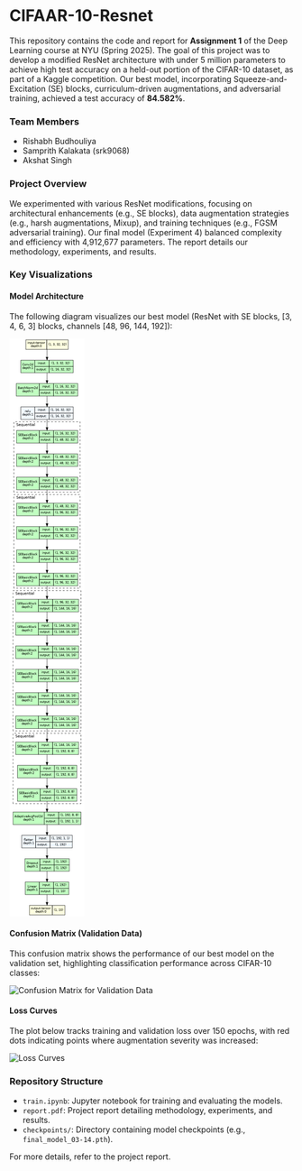 # CIFAAR-10-Resnet

This repository contains the code and report for **Assignment 1** of the Deep Learning course at NYU (Spring 2025). The goal of this project was to develop a modified ResNet architecture with under 5 million parameters to achieve high test accuracy on a held-out portion of the CIFAR-10 dataset, as part of a Kaggle competition. Our best model, incorporating Squeeze-and-Excitation (SE) blocks, curriculum-driven augmentations, and adversarial training, achieved a test accuracy of **84.582%**.

### Team Members
- Rishabh Budhouliya
- Samprith Kalakata (srk9068)
- Akshat Singh

### Project Overview
We experimented with various ResNet modifications, focusing on architectural enhancements (e.g., SE blocks), data augmentation strategies (e.g., harsh augmentations, Mixup), and training techniques (e.g., FGSM adversarial training). Our final model (Experiment 4) balanced complexity and efficiency with 4,912,677 parameters. The report details our methodology, experiments, and results.

### Key Visualizations

#### Model Architecture
The following diagram visualizes our best model (ResNet with SE blocks, [3, 4, 6, 3] blocks, channels [48, 96, 144, 192]):

![Model Visualization](model.png)

#### Confusion Matrix (Validation Data)
This confusion matrix shows the performance of our best model on the validation set, highlighting classification performance across CIFAR-10 classes:

![Confusion Matrix for Validation Data](confusion_matrix.png)

#### Loss Curves
The plot below tracks training and validation loss over 150 epochs, with red dots indicating points where augmentation severity was increased:

![Loss Curves](loss_curves.png)

### Repository Structure
- `train.ipynb`: Jupyter notebook for training and evaluating the models.
- `report.pdf`: Project report detailing methodology, experiments, and results.
- `checkpoints/`: Directory containing model checkpoints (e.g., `final_model_03-14.pth`).

For more details, refer to the project report.
